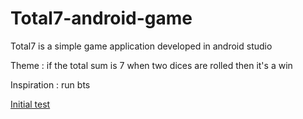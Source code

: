 # Total7-android-game

Total7 is a simple game application developed in android studio

Theme :  if the total sum is 7 when two dices are rolled then it's a win

Inspiration : run bts

[Initial test](images/Initial.png)